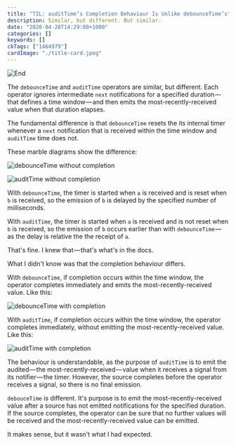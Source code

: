 ```yaml
---
title: "TIL: auditTime’s Completion Behaviour Is Unlike debounceTime’s"
description: Similar, but different. But similar.
date: "2020-04-28T14:29:00+1000"
categories: []
keywords: []
ckTags: ["1464979"]
cardImage: "./title-card.jpeg"
---
```


![End](title.jpeg "Photo by Markus Spiske on Unsplash")

The `debounceTime` and `auditTime` operators are similar, but different. Each operator ignores intermediate `next` notifications for a specified duration — that defines a time window — and then emits the most-recently-received value when that duration elapses.

The fundamental difference is that `debounceTime` resets the its internal timer whenever a `next` notification that is received within the time window and `auditTime` time does not.

These marble diagrams show the difference:

![debounceTime without completion](debouncetime-incomplete-widened.png)

![auditTime without completion](audittime-incomplete-widened.png)

With `debounceTime`, the timer is started when `a` is received and is reset when `b` is received, so the emission of `b` is delayed by the specified number of milliseconds.

With `auditTime`, the timer is started when `a` is received and is not reset when `b` is received, so the emission of `b` occurs earlier than with `debounceTime` — as the delay is relative the the receipt of `a`.

That's fine. I knew that — that's what's in the docs.

What I didn't know was that the completion behaviour differs.

With `debounceTime`, if completion occurs within the time window, the operator completes immediately and emits the most-recently-received value. Like this:

![debounceTime with completion](debouncetime-complete-widened.png)

With `auditTime`, if completion occurs within the time window, the operator completes immediately, without emitting the most-recently-received value. Like this:

![auditTime with completion](audittime-complete-widened.png)

The behaviour is understandable, as the purpose of `auditTime` is to emit the audited — the most-recently-received — value when it receives a signal from its notifier — the timer. However, the source completes before the operator receives a signal, so there is no final emission.

`debouceTime` is different. It's purpose is to emit the most-recently-received value after a source has not emitted notifications for the specified duration. If the source completes, the operator can be sure that no further values will be received and the most-recently-received value can be emitted.

It makes sense, but it wasn't what I had expected.
